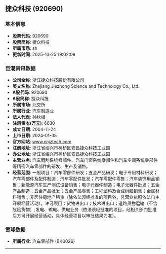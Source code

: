 ## 捷众科技 (920690)

### 基本信息

- **股票代码**: 920690
- **股票简称**: 捷众科技
- **所属市场**: sh
- **更新时间**: 2025-10-25 19:02:09

### 巨潮资讯数据

- **公司全称**: 浙江捷众科技股份有限公司
- **英文名称**: Zhejiang Jiezhong Science and Technology Co., Ltd.
- **A股代码**: 920690
- **A股简称**: 捷众科技
- **所属市场**: 北交所
- **所属行业**: 汽车制造业
- **法人代表**: 孙秋根
- **注册资本(万元)**: 6630
- **成立日期**: 2004-11-24
- **上市日期**: 2024-01-05
- **官方网站**: www.cnjztech.com
- **注册地址**: 浙江省绍兴市柯桥区安昌捷众科技工业园
- **办公地址**: 浙江省绍兴市柯桥区安昌捷众科技工业园
- **主营业务**: 汽车雨刮系统零部件、汽车门窗系统零部件和汽车空调系统零部件等精密汽车零部件的研发、生产及销售。
- **经营范围**: 一般项目：汽车零部件研发；五金产品研发；电子专用材料研发；汽车零部件及配件制造；汽车零配件批发；汽车零配件零售；汽车装饰用品销售；新能源汽车生产测试设备销售；电子元器件制造；电子元器件批发；五金产品制造；五金产品批发；五金产品零售；工程塑料及合成树脂销售；金属材料销售；非居住房地产租赁（除依法须经批准的项目外，凭营业执照依法自主开展经营活动）。许可项目：货物进出口；技术进出口；道路货物运输（不含危险货物）;发电、输电、供电业务（依法须经批准的项目，经相关部门批准后方可开展经营活动，具体经营项目以审批结果为准）。

### 雪球数据

- **所属行业**: 汽车零部件 (BK0026)

---